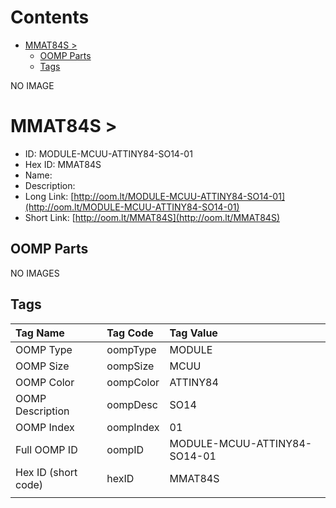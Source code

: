 



Contents
========

* [MMAT84S > ](#mmat84s--)
	* [OOMP Parts](#oomp-parts)
	* [Tags](#tags)
  
NO IMAGE  
# MMAT84S > 

- ID: MODULE-MCUU-ATTINY84-SO14-01
- Hex ID: MMAT84S
- Name: 
- Description: 
- Long Link: [http://oom.lt/MODULE-MCUU-ATTINY84-SO14-01](http://oom.lt/MODULE-MCUU-ATTINY84-SO14-01)
- Short Link: [http://oom.lt/MMAT84S](http://oom.lt/MMAT84S)

## OOMP Parts
  
NO IMAGES  
## Tags
  

|Tag Name|Tag Code|Tag Value|
| :--- | :--- | :--- |
|OOMP Type|oompType|MODULE|
|OOMP Size|oompSize|MCUU|
|OOMP Color|oompColor|ATTINY84|
|OOMP Description|oompDesc|SO14|
|OOMP Index|oompIndex|01|
|Full OOMP ID|oompID|MODULE-MCUU-ATTINY84-SO14-01|
|Hex ID (short code)|hexID|MMAT84S|
||||
